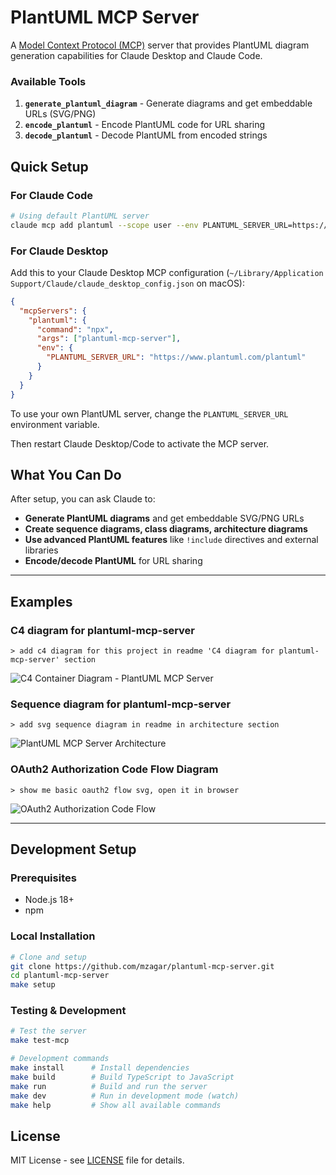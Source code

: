 # PlantUML MCP Server

A [Model Context Protocol (MCP)](https://modelcontextprotocol.io/) server that provides PlantUML diagram generation capabilities for Claude Desktop and Claude Code.

### Available Tools

1. **`generate_plantuml_diagram`** - Generate diagrams and get embeddable URLs (SVG/PNG)
2. **`encode_plantuml`** - Encode PlantUML code for URL sharing
3. **`decode_plantuml`** - Decode PlantUML from encoded strings


## Quick Setup

### For Claude Code

```bash
# Using default PlantUML server
claude mcp add plantuml --scope user --env PLANTUML_SERVER_URL=https://www.plantuml.com/plantuml -- npx plantuml-mcp-server
```

### For Claude Desktop

Add this to your Claude Desktop MCP configuration (`~/Library/Application Support/Claude/claude_desktop_config.json` on macOS):

```json
{
  "mcpServers": {
    "plantuml": {
      "command": "npx",
      "args": ["plantuml-mcp-server"],
      "env": {
        "PLANTUML_SERVER_URL": "https://www.plantuml.com/plantuml"
      }
    }
  }
}
```

To use your own PlantUML server, change the `PLANTUML_SERVER_URL` environment variable.

Then restart Claude Desktop/Code to activate the MCP server.


## What You Can Do

After setup, you can ask Claude to:
- **Generate PlantUML diagrams** and get embeddable SVG/PNG URLs
- **Create sequence diagrams, class diagrams, architecture diagrams** 
- **Use advanced PlantUML features** like `!include` directives and external libraries
- **Encode/decode PlantUML** for URL sharing

---

## Examples

### C4 diagram for plantuml-mcp-server

```
> add c4 diagram for this project in readme 'C4 diagram for plantuml-mcp-server' section
```
![C4 Container Diagram - PlantUML MCP Server](https://www.plantuml.com/plantuml/svg/bLDBSzem4BxxLsnzWWpWIquvXHfAwH3AyCYLKQJ5g9MrhhGcoMJwtpiIvX7WqfD7gzNtslMZP-6uBatoHLjfQeMmPQxyGvOvyTehD6_hbzgZasGPBVSabLbbX0rlkfwLqIzPVj-TXTBgQPALmZEwBBzVvsHPQ8kkLmNyX3KRXFmUZXSmqA9meeGk7Dx3Kpw31ReTkYIPeVDaMu6-0-dAeqixa0vmXuOgT51xRGl8ZGYo1-X_CrLPJWhJTf8itZrZkVvAjLN2lRTaREj0slGF9VdOahRX8m60awwcTwtsaASt3KTGCJGesP65VXNF_J48xxLdOHcqPNGR8OEGcyYIpgL4oU4u6SEIo3HuabJmTuHDsydVQr-b3093R6ExSSApgoNN3c_OAcMrzZ7R3gGt4W-yKrBO--MpvNk52-bqnQ4wSxJJ2lrfJgePNO4MdM1D5fZ8UDXf4I4hHqoIp2VLmpTk7ROdIj4IpxI4xOhXlZ4wAqpKfMKCPuvMeRjMu8495i-ZR3OTXRdFqJGRSpN5SHYBaEpXLVCskXLSEs7025lKea1m-AT6ppvjNmCrGxj62NEJL9R2Ad-GS4d-AVjS6EDZIZ6pWE5PQSf-B7vEk_DPtj1_8lvlX0Xn_kf6yj-Nozd9T0VIqN09nnyyyxiY-q0R1AY_0T8I8pXTR1beSoOf0RYxw--4DkB5ODnY_t1tbm1q3ok2woD_CxfukqS_tiMQmijQn1_QdNPaIxHym9vD-jFbwccoNWpdpyFvUZMVnFe0Dw8s_73q75OhGQiWEBZqSHbCPFj6hXHyTB5u7a5BxM7RU-xfA7xpsZELUoFQ5cSiZsXLNPf_)


### Sequence diagram for plantuml-mcp-server

```
> add svg sequence diagram in readme in architecture section
```

![PlantUML MCP Server Architecture](https://www.plantuml.com/plantuml/svg/XLHDZzem4BtxLups50wKGwiU8b4j0aehmIhYwuI4J3m4guwTscDMjEf_hnoJyB5BUujddcVUUpFnioDkoPUAaII5a2ckQJMRmcoOmGBj4IrqOM3pWoJCoLk4hygyCiPpCXQULWxj4t07uODLt9BCPSKrmTDGSIyGHkX-aAbgK0pTmjxfM6Ddm-nzu8VSb3MY2J3MxpTSlsj9aYlvYvCq6lfzTgRH_H8gfh08UgzwRNJYI4W3PBbsbR7KOI7RuDk226ICSkb6Tw50ZPOJRgj0mPTgAoGlB2z34dLkn2KLGW9lGZNXKRm1arWhi0tE1ih1oq0WKazXZZyzEheCvzpjNjj3MaaR23nk1KQwJUca1coqTr8Na7j7femGgOlcNWDEuTjocS5alDpeNjEYvuv5xtUiAlwmbdCxWFMauG-24s-ANiIIjngmtA4GVASGLlFfbT9WJWeZwIh5JwqJmT7ncUP37sl0rOw7qxs7TzFxbtE3gbAdIxN6fVIo19y_9PrmubM5MdpSdGXTZ9ppEqb9vv43qK9mP8Ftzmui3kQrnLXqNb7SA_oF2pNWoeKtzMjnTokRd3jj8_hMY3aUqJfi7O3AcXoTUo3CM5b8pTN3GLm9Z3J4PSxQ48ALnO70xEj70ff_VsZqNXO-_amf0-X2DXsyB5UpwNOndg_7ysrOfH0VuPvxHIaq-iAZKcU6joiFN1N6IZh4x68zwMKl4zWRMt82vwlmOZ3K0W8nnfvH2r-glm00)





### OAuth2 Authorization Code Flow Diagram

```
> show me basic oauth2 flow svg, open it in browser
```

![OAuth2 Authorization Code Flow](https://www.plantuml.com/plantuml/svg/RPDRJnin48NV_IkEUAYe6amJUbrrWK0fGgf41BHFI97n3ed5njwE9mJwwoll9M5JNbRMpl6PRux6nr4Cot9HAd5I4Yx7IvcFaBw1tLyZBdYSXeBmemmhfOoLmDZv5ObtO2BIGLM6nLbN6I_OEIqTUS6ugcxzxWc7LIH-MskRIb_TRtHD_DWQfq9VUaKnBDbIgxhrk-F9HUFSbPJAyotsoTn4GfwhH8gzmvOYmr3ZmZjnHWXbc3clMlAzmtgg32EDAoeSanL8WEdvnXf2-I04ThEvP3W_ky5-fw8ZfbW57sagpnNbDXJqnjOTfgx8jTPgZPI8Cnne_4mSi4m5UN6cZ2gLDaGVD4wJfHT4oqH-o-AZnZcdi2hYXOlH1RzswER-fBSIIcIzERgXCrXJbdV6FXmbJMxkx71qK6Ty4nx8u-p9pesVqIRaJOGDq6Uz4IKFt0U6fCkzZfFBwnlir_zl_Jga0TfZ9CiaWuPqUvul6cDhASR65-_0TCyKvssVUYKc5vte5THkUp9yrRMKwS-Iec3bPFuARI--32Tac1ZVJDrWMkiFrNfRUms6xpL-cz8LQUiQvvV2zMuEDIOSXAnG0UuKXH7ptvOEHnhVNQnAyungVSS6B-cnDU3XaRWr7smU2_h1qLFbc2BClH0ZXWL1t8AqGkhKJpMzXna9FArWNfXeHRv0wgdKCVbYkIZ_0G00)

---

## Development Setup

### Prerequisites
- Node.js 18+ 
- npm

### Local Installation

```bash
# Clone and setup
git clone https://github.com/mzagar/plantuml-mcp-server.git
cd plantuml-mcp-server
make setup
```

### Testing & Development

```bash
# Test the server
make test-mcp

# Development commands
make install      # Install dependencies
make build        # Build TypeScript to JavaScript  
make run          # Build and run the server
make dev          # Run in development mode (watch)
make help         # Show all available commands
```

## License

MIT License - see [LICENSE](LICENSE) file for details.